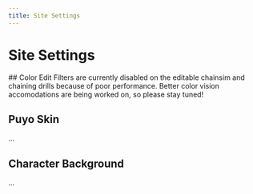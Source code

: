```yaml
---
title: Site Settings
---
```

# Site Settings
<ClientOnly>
<AssetLoader />
## Color Edit
Filters are currently disabled on the editable chainsim and chaining drills because of poor performance. Better color vision accomodations are being worked on, so please stay tuned!
<PuyoTint />

## Puyo Skin
...

## Character Background
...

</ClientOnly>